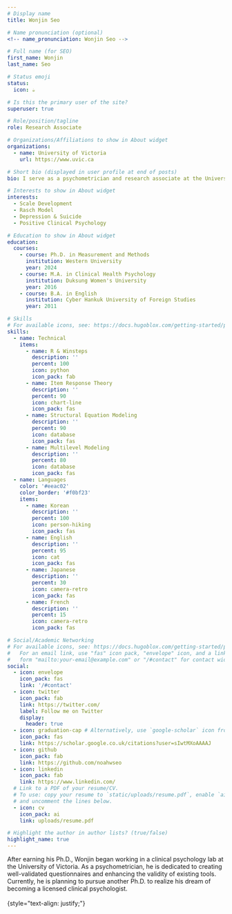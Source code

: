 ```yaml
---
# Display name
title: Wonjin Seo

# Name pronunciation (optional)
<!-- name_pronunciation: Wonjin Seo -->

# Full name (for SEO)
first_name: Wonjin
last_name: Seo

# Status emoji
status:
  icon: ☕️

# Is this the primary user of the site?
superuser: true

# Role/position/tagline
role: Research Associate

# Organizations/Affiliations to show in About widget
organizations:
  - name: University of Victoria
    url: https://www.uvic.ca

# Short bio (displayed in user profile at end of posts)
bio: I serve as a psychometrician and research associate at the University of Victoria.

# Interests to show in About widget
interests:
  - Scale Development
  - Rasch Model
  - Depression & Suicide
  - Positive Clinical Psychology

# Education to show in About widget
education:
  courses:
    - course: Ph.D. in Measurement and Methods
      institution: Western University
      year: 2024
    - course: M.A. in Clinical Health Psychology
      institution: Duksung Women's University
      year: 2016
    - course: B.A. in English
      institution: Cyber Hankuk University of Foreign Studies
      year: 2011

# Skills
# For available icons, see: https://docs.hugoblox.com/getting-started/page-builder/#icons
skills:
  - name: Technical
    items:
      - name: R & Winsteps
        description: ''
        percent: 100
        icon: python
        icon_pack: fab
      - name: Item Response Theory
        description: ''
        percent: 90
        icon: chart-line
        icon_pack: fas
      - name: Structural Equation Modeling
        description: ''
        percent: 90
        icon: database
        icon_pack: fas
      - name: Multilevel Modeling
        description: ''
        percent: 80
        icon: database
        icon_pack: fas
  - name: Languages
    color: '#eeac02'
    color_border: '#f0bf23'
    items:
      - name: Korean
        description: ''
        percent: 100
        icon: person-hiking
        icon_pack: fas
      - name: English
        description: ''
        percent: 95
        icon: cat
        icon_pack: fas
      - name: Japanese
        description: ''
        percent: 30
        icon: camera-retro
        icon_pack: fas
      - name: French
        description: ''
        percent: 15
        icon: camera-retro
        icon_pack: fas

# Social/Academic Networking
# For available icons, see: https://docs.hugoblox.com/getting-started/page-builder/#icons
#   For an email link, use "fas" icon pack, "envelope" icon, and a link in the
#   form "mailto:your-email@example.com" or "/#contact" for contact widget.
social:
  - icon: envelope
    icon_pack: fas
    link: '/#contact'
  - icon: twitter
    icon_pack: fab
    link: https://twitter.com/
    label: Follow me on Twitter
    display:
      header: true
  - icon: graduation-cap # Alternatively, use `google-scholar` icon from `ai` icon pack
    icon_pack: fas
    link: https://scholar.google.co.uk/citations?user=sIwtMXoAAAAJ
  - icon: github
    icon_pack: fab
    link: https://github.com/noahwseo
  - icon: linkedin
    icon_pack: fab
    link: https://www.linkedin.com/
  # Link to a PDF of your resume/CV.
  # To use: copy your resume to `static/uploads/resume.pdf`, enable `ai` icons in `params.yaml`,
  # and uncomment the lines below.
  - icon: cv
    icon_pack: ai
    link: uploads/resume.pdf

# Highlight the author in author lists? (true/false)
highlight_name: true
---
```


After earning his Ph.D., Wonjin began working in a clinical psychology lab at the University of Victoria. As a psychometrician, he is dedicated to creating well-validated questionnaires and enhancing the validity of existing tools. Currently, he is planning to pursue another Ph.D. to realize his dream of becoming a licensed clinical psychologist. <br><br>
{style="text-align: justify;"}
